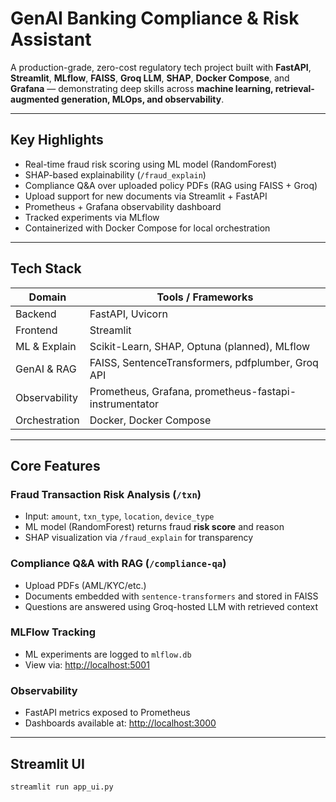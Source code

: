 # GenAI Banking Compliance & Risk Assistant

A production-grade, zero-cost regulatory tech project built with **FastAPI**, **Streamlit**, **MLflow**, **FAISS**, **Groq LLM**, **SHAP**, **Docker Compose**, and **Grafana** — demonstrating deep skills across **machine learning, retrieval-augmented generation, MLOps, and observability**.

---

## Key Highlights

- Real-time fraud risk scoring using ML model (RandomForest)
- SHAP-based explainability (`/fraud_explain`)
- Compliance Q&A over uploaded policy PDFs (RAG using FAISS + Groq)
- Upload support for new documents via Streamlit + FastAPI
- Prometheus + Grafana observability dashboard
- Tracked experiments via MLflow
- Containerized with Docker Compose for local orchestration

---

## Tech Stack

| Domain         | Tools / Frameworks                                      |
|----------------|---------------------------------------------------------|
| Backend        | FastAPI, Uvicorn                                        |
| Frontend       | Streamlit                                               |
| ML & Explain   | Scikit-Learn, SHAP, Optuna (planned), MLflow            |
| GenAI & RAG    | FAISS, SentenceTransformers, pdfplumber, Groq API       |
| Observability  | Prometheus, Grafana, prometheus-fastapi-instrumentator |
| Orchestration  | Docker, Docker Compose                                  |

---

## Core Features

### Fraud Transaction Risk Analysis (`/txn`)
- Input: `amount`, `txn_type`, `location`, `device_type`
- ML model (RandomForest) returns fraud **risk score** and reason
- SHAP visualization via `/fraud_explain` for transparency

### Compliance Q&A with RAG (`/compliance-qa`)
- Upload PDFs (AML/KYC/etc.)
- Documents embedded with `sentence-transformers` and stored in FAISS
- Questions are answered using Groq-hosted LLM with retrieved context

### MLFlow Tracking
- ML experiments are logged to `mlflow.db`
- View via: [http://localhost:5001](http://localhost:5001)

### Observability
- FastAPI metrics exposed to Prometheus
- Dashboards available at: [http://localhost:3000](http://localhost:3000)

---

## Streamlit UI

```bash
streamlit run app_ui.py

